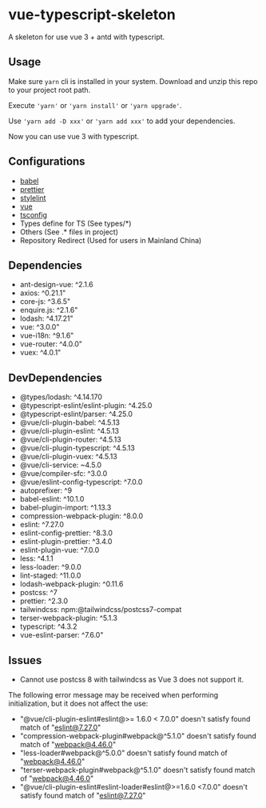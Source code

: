 # vue-typescript-skeleton

A skeleton for use vue 3 + antd with typescript.

## Usage

Make sure `yarn` cli is installed in your system. Download and unzip this repo to your project root path.

Execute `'yarn'` or `'yarn install'` or `'yarn upgrade'`.

Use `'yarn add -D xxx'` or `'yarn add xxx'` to add your dependencies.

Now you can use vue 3 with typescript.


## Configurations

* [babel](babel.config.js)
* [prettier](prettier.config.js)
* [stylelint](stylelint.config.js)
* [vue](vue.config.js)
* [tsconfig](tsconfig.json)
* Types define for TS (See types/*)
* Others (See .* files in project)
* Repository Redirect (Used for users in Mainland China)

## Dependencies

* ant-design-vue: ^2.1.6
* axios: ^0.21.1"
* core-js: ^3.6.5"
* enquire.js: ^2.1.6"
* lodash: ^4.17.21"
* vue: ^3.0.0"
* vue-i18n: ^9.1.6"
* vue-router: ^4.0.0"
* vuex: ^4.0.1"

## DevDependencies

* @types/lodash: ^4.14.170
* @typescript-eslint/eslint-plugin: ^4.25.0
* @typescript-eslint/parser: ^4.25.0
* @vue/cli-plugin-babel: ^4.5.13
* @vue/cli-plugin-eslint: ^4.5.13
* @vue/cli-plugin-router: ^4.5.13
* @vue/cli-plugin-typescript: ^4.5.13
* @vue/cli-plugin-vuex: ^4.5.13
* @vue/cli-service: ~4.5.0
* @vue/compiler-sfc: ^3.0.0
* @vue/eslint-config-typescript: ^7.0.0
* autoprefixer: ^9
* babel-eslint: ^10.1.0
* babel-plugin-import: ^1.13.3
* compression-webpack-plugin: ^8.0.0
* eslint: ^7.27.0
* eslint-config-prettier: ^8.3.0
* eslint-plugin-prettier: ^3.4.0
* eslint-plugin-vue: ^7.0.0
* less: ^4.1.1
* less-loader: ^9.0.0
* lint-staged: ^11.0.0
* lodash-webpack-plugin: ^0.11.6
* postcss: ^7
* prettier: ^2.3.0
* tailwindcss: npm:@tailwindcss/postcss7-compat
* terser-webpack-plugin: ^5.1.3
* typescript: ^4.3.2
* vue-eslint-parser: ^7.6.0"


## Issues

* Cannot use postcss 8 with tailwindcss as Vue 3 does not support it.

The following error message may be received when performing initialization, but it does not affect the use:

* "@vue/cli-plugin-eslint#eslint@>= 1.6.0 < 7.0.0" doesn't satisfy found match of "eslint@7.27.0"
* "compression-webpack-plugin#webpack@^5.1.0" doesn't satisfy found match of "webpack@4.46.0"
* "less-loader#webpack@^5.0.0" doesn't satisfy found match of "webpack@4.46.0"
* "terser-webpack-plugin#webpack@^5.1.0" doesn't satisfy found match of "webpack@4.46.0"
* "@vue/cli-plugin-eslint#eslint-loader#eslint@>=1.6.0 <7.0.0" doesn't satisfy found match of "eslint@7.27.0"
